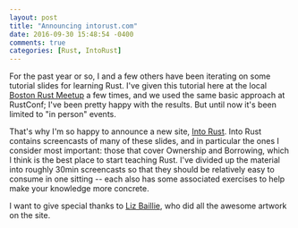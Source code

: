 ```yaml
---
layout: post
title: "Announcing intorust.com"
date: 2016-09-30 15:48:54 -0400
comments: true
categories: [Rust, IntoRust]
---
```


For the past year or so, I and a few others have been iterating on
some tutorial slides for learning Rust. I've given this tutorial here
at the local [Boston Rust Meetup] a few times, and we used the same
basic approach at RustConf; I've been pretty happy with the
results. But until now it's been limited to "in person" events.

That's why I'm so happy to announce a new site, [Into Rust]. Into Rust
contains screencasts of many of these slides, and in particular the
ones I consider most important: those that cover Ownership and
Borrowing, which I think is the best place to start teaching Rust.
I've divided up the material into roughly 30min screencasts so that
they should be relatively easy to consume in one sitting -- each also
has some associated exercises to help make your knowledge more
concrete.

I want to give special thanks to [Liz Baillie], who did all the
awesome artwork on the site.

[Boston Rust Meetup]: http://www.meetup.com/BostonRust/
[Into Rust]: http://intorust.com
[Liz Baillie]: https://twitter.com/_lizbaillie/
